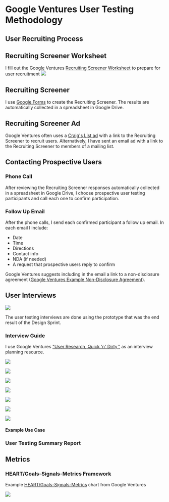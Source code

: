 # Google Ventures User Testing Methodology

## User Recruiting Process

## Recruiting Screener Worksheet

I fill out the Google Ventures [Recruiting Screener Worksheet](https://www.dropbox.com/s/5kmofdms00sbh84/Google-Ventures-Research-Sprint-Screener-Worksheet.pdf) to prepare for user recruitment
![](google-ventures-images/recruiting-screener-worksheet.jpg)

## Recruiting Screener
I use [Google Forms](https://support.google.com/docs/answer/87809?hl=en) to create the Recruiting Screener. The results are automatically collected in a spreadsheet in Google Drive. 

## Recruiting Screener Ad
Google Ventures often uses a [Craig's List ad](https://www.dropbox.com/s/fmbjfm7bneqj3a4/Google-Ventures-Research-Sprint-Sample-Craigslist-ad.png) with a link to the Recruiting Screener to recruit users. Alternatively, I have sent an email ad with a link to the Recruiting Screener to members of a mailing list.

## Contacting Prospective Users

### Phone Call
After reviewing the Recruiting Screener responses automatically collected in a spreadsheet in Google Drive, I choose prospective user testing participants and call each one to confirm participation. 

### Follow Up Email

After the phone calls, I send each confirmed participant a follow up email. In each email I include:

* Date
* Time
* Directions
* Contact info
* NDA (if needed)
* A request that prospective users reply to confirm

Google Ventures suggests including in the email a link to a non-disclosure agreement ([Google Ventures Example Non-Disclosure Agreement](https://www.dropbox.com/s/cma6wpctkgbw72n/Google-Ventures-Research-Sprint-Sample-NDA.pdf)). 

## User Interviews

![](google-ventures-images/do-not-disturb-sign.jpg)

The user testing interviews are done using the prototype that was the end result of the Design Sprint. 

### Interview Guide 

I use Google Ventures ["User Research, Quick 'n' Dirty,"](http://www.gv.com/wp-content/uploads/2013/02/User-Research-Workshop_Google-Ventures_Feb2013.pdf) as an interview planning resource.

![](google-ventures-images/interview-worksheet-1.jpg)

![](google-ventures-images/interview-worksheet-2.jpg)

![](google-ventures-images/interview-worksheet-3.jpg)

![](google-ventures-images/interview-worksheet-4.jpg)

![](google-ventures-images/interview-worksheet-5.jpg)

![](google-ventures-images/interview-worksheet-6.jpg)

![](google-ventures-images/interview-worksheet-7.jpg)

#### Example Use Case

### User Testing Summary Report

## Metrics

### HEART/Goals-Signals-Metrics Framework

Example [HEART/Goals-Signals-Metrics](https://www.gv.com/lib/how-to-choose-the-right-ux-metrics-for-your-product) chart from Google Ventures

![](google-ventures-images/heart-goals-signals-metrics.jpg)

